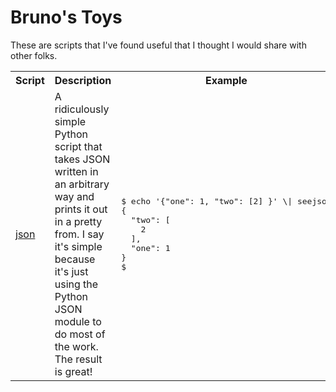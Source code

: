 # Bruno's Toys

These are scripts that I've found useful that I thought I would share with other folks.

<table>
<tr><th>Script</th><th>Description</th><th>Example</th></tr>
<tr><td><a href="https://github.ibm.com/pfuntner/toys/blob/master/seejson">json</a></td><td>A ridiculously simple Python script that takes JSON written in an arbitrary way and prints it out in a pretty from.  I say it's simple because it's just using the Python JSON module to do most of the work.  The result is great!</td><td>
<pre>
$ echo '{"one": 1, "two": [2] }' \| seejson
{
  "two": [
    2
  ],
  "one": 1
}
$
</pre>
</td></tr>
</table>
